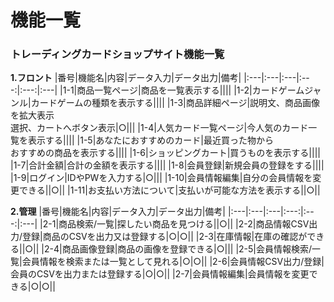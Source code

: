 # 機能一覧
### トレーディングカードショップサイト機能一覧
**1.フロント**
|番号|機能名|内容|データ入力|データ出力|備考|
|:---|:---|:---|:---:|:---:|:---|
|1-1|商品一覧ページ|商品を一覧表示する||||
|1-2|カードゲームジャンル|カードゲームの種類を表示する||||
|1-3|商品詳細ページ|説明文、商品画像を拡大表示<br>選択、カートへボタン表示|○|||
|1-4|人気カード一覧ページ|今人気のカード一覧を表示する||||
|1-5|あなたにおすすめのカード|最近買った物から<br>おすすめの商品を表示する||||
|1-6|ショッピングカート|買うものを表示する||||
|1-7|合計金額|合計の金額を表示する||||
|1-8|会員登録|新規会員の登録をする||||
|1-9|ログイン|IDやPWを入力する|○|||
|1-10|会員情報編集|自分の会員情報を変更できる||○||
|1-11|お支払い方法について|支払いが可能な方法を表示する||○||

**2.管理**
|番号|機能名|内容|データ入力|データ出力|備考|
|:---|:---|:---|:---:|:---:|:---|
|2-1|商品検索/一覧|探したい商品を見つける||○||
|2-2|商品情報CSV出力/登録|商品のCSVを出力又は登録する|○|○||
|2-3|在庫情報|在庫の確認ができる||○||
|2-4|商品画像登録|商品の画像を登録できる|○|||
|2-5|会員情報検索/一覧|会員情報を検索または一覧として見れる|○|○||
|2-6|会員情報CSV出力/登録|会員のCSVを出力または登録する|○|○||
|2-7|会員情報編集|会員情報を変更できる|○|○||



